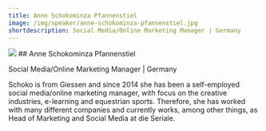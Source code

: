 ```yaml
---
title: Anne Schokominza Pfannenstiel
image: /img/speaker/anne-schokominza-pfannenstiel.jpg
shortdescription: Social Media/Online Marketing Manager | Germany
---
```

<img src="/img/speaker/anne-schokominza-pfannenstiel.jpg">
## Anne Schokominza Pfannenstiel 

Social Media/Online Marketing Manager | Germany

Schoko is from Giessen and since 2014 she has been a self-employed social media/online marketing manager, with focus on the creative industries, e-learning and equestrian sports. Therefore, she has worked with many different companies and currently works, among other things, as Head of Marketing and Social Media at die Seriale.